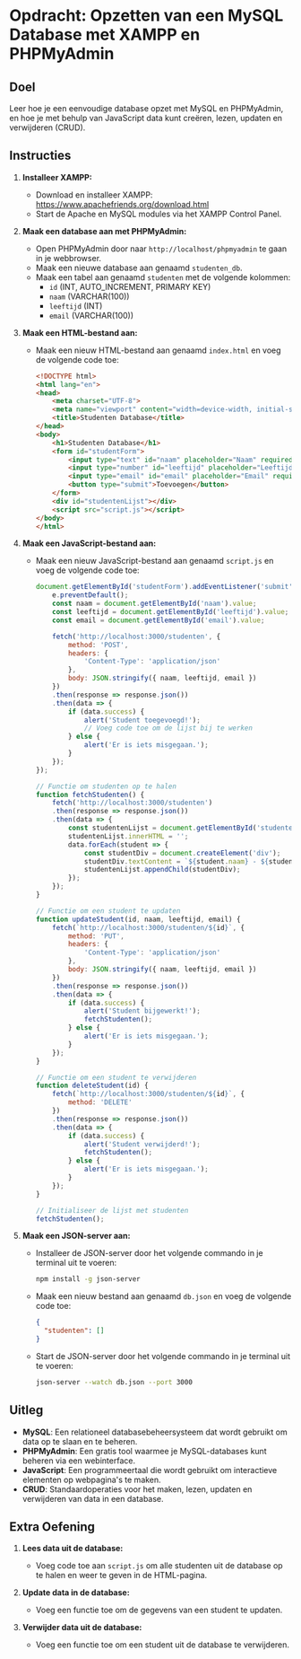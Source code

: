 # Opdracht: Opzetten van een MySQL Database met XAMPP en PHPMyAdmin

## Doel
Leer hoe je een eenvoudige database opzet met MySQL en PHPMyAdmin, en hoe je met behulp van JavaScript data kunt creëren, lezen, updaten en verwijderen (CRUD).

## Instructies

1. **Installeer XAMPP:**
   - Download en installeer XAMPP: https://www.apachefriends.org/download.html
   - Start de Apache en MySQL modules via het XAMPP Control Panel.

2. **Maak een database aan met PHPMyAdmin:**
   - Open PHPMyAdmin door naar `http://localhost/phpmyadmin` te gaan in je webbrowser.
   - Maak een nieuwe database aan genaamd `studenten_db`.
   - Maak een tabel aan genaamd `studenten` met de volgende kolommen:
     - `id` (INT, AUTO_INCREMENT, PRIMARY KEY)
     - `naam` (VARCHAR(100))
     - `leeftijd` (INT)
     - `email` (VARCHAR(100))

3. **Maak een HTML-bestand aan:**
   - Maak een nieuw HTML-bestand aan genaamd `index.html` en voeg de volgende code toe:
     ```html
     <!DOCTYPE html>
     <html lang="en">
     <head>
         <meta charset="UTF-8">
         <meta name="viewport" content="width=device-width, initial-scale=1.0">
         <title>Studenten Database</title>
     </head>
     <body>
         <h1>Studenten Database</h1>
         <form id="studentForm">
             <input type="text" id="naam" placeholder="Naam" required>
             <input type="number" id="leeftijd" placeholder="Leeftijd" required>
             <input type="email" id="email" placeholder="Email" required>
             <button type="submit">Toevoegen</button>
         </form>
         <div id="studentenLijst"></div>
         <script src="script.js"></script>
     </body>
     </html>
     ```

4. **Maak een JavaScript-bestand aan:**
   - Maak een nieuw JavaScript-bestand aan genaamd `script.js` en voeg de volgende code toe:
     ```javascript
     document.getElementById('studentForm').addEventListener('submit', function(e) {
         e.preventDefault();
         const naam = document.getElementById('naam').value;
         const leeftijd = document.getElementById('leeftijd').value;
         const email = document.getElementById('email').value;

         fetch('http://localhost:3000/studenten', {
             method: 'POST',
             headers: {
                 'Content-Type': 'application/json'
             },
             body: JSON.stringify({ naam, leeftijd, email })
         })
         .then(response => response.json())
         .then(data => {
             if (data.success) {
                 alert('Student toegevoegd!');
                 // Voeg code toe om de lijst bij te werken
             } else {
                 alert('Er is iets misgegaan.');
             }
         });
     });

     // Functie om studenten op te halen
     function fetchStudenten() {
         fetch('http://localhost:3000/studenten')
         .then(response => response.json())
         .then(data => {
             const studentenLijst = document.getElementById('studentenLijst');
             studentenLijst.innerHTML = '';
             data.forEach(student => {
                 const studentDiv = document.createElement('div');
                 studentDiv.textContent = `${student.naam} - ${student.leeftijd} - ${student.email}`;
                 studentenLijst.appendChild(studentDiv);
             });
         });
     }

     // Functie om een student te updaten
     function updateStudent(id, naam, leeftijd, email) {
         fetch(`http://localhost:3000/studenten/${id}`, {
             method: 'PUT',
             headers: {
                 'Content-Type': 'application/json'
             },
             body: JSON.stringify({ naam, leeftijd, email })
         })
         .then(response => response.json())
         .then(data => {
             if (data.success) {
                 alert('Student bijgewerkt!');
                 fetchStudenten();
             } else {
                 alert('Er is iets misgegaan.');
             }
         });
     }

     // Functie om een student te verwijderen
     function deleteStudent(id) {
         fetch(`http://localhost:3000/studenten/${id}`, {
             method: 'DELETE'
         })
         .then(response => response.json())
         .then(data => {
             if (data.success) {
                 alert('Student verwijderd!');
                 fetchStudenten();
             } else {
                 alert('Er is iets misgegaan.');
             }
         });
     }

     // Initialiseer de lijst met studenten
     fetchStudenten();
     ```

5. **Maak een JSON-server aan:**
   - Installeer de JSON-server door het volgende commando in je terminal uit te voeren:
     ```bash
     npm install -g json-server
     ```
   - Maak een nieuw bestand aan genaamd `db.json` en voeg de volgende code toe:
     ```json
     {
       "studenten": []
     }
     ```
   - Start de JSON-server door het volgende commando in je terminal uit te voeren:
     ```bash
     json-server --watch db.json --port 3000
     ```

## Uitleg
- **MySQL**: Een relationeel databasebeheersysteem dat wordt gebruikt om data op te slaan en te beheren.
- **PHPMyAdmin**: Een gratis tool waarmee je MySQL-databases kunt beheren via een webinterface.
- **JavaScript**: Een programmeertaal die wordt gebruikt om interactieve elementen op webpagina's te maken.
- **CRUD**: Standaardoperaties voor het maken, lezen, updaten en verwijderen van data in een database.

## Extra Oefening

1. **Lees data uit de database:**
   - Voeg code toe aan `script.js` om alle studenten uit de database op te halen en weer te geven in de HTML-pagina.

2. **Update data in de database:**
   - Voeg een functie toe om de gegevens van een student te updaten.

3. **Verwijder data uit de database:**
   - Voeg een functie toe om een student uit de database te verwijderen.
